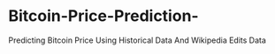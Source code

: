 # Bitcoin-Price-Prediction-
Predicting Bitcoin Price Using Historical Data And Wikipedia Edits Data 
